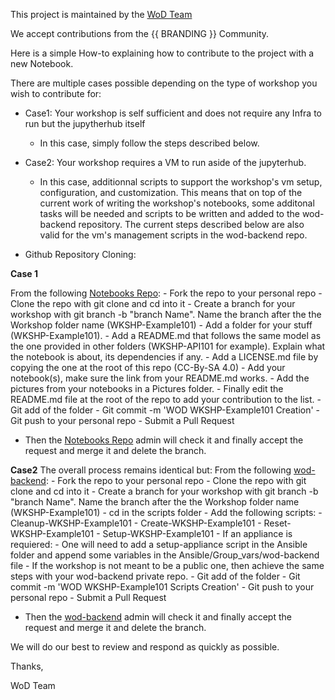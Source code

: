This project is maintained by the [WoD Team](https://https://github.com/Workshops-on-Demand/wod-notebooks)

We accept contributions from the {{ BRANDING }} Community. 

Here is a simple How-to explaining how to contribute to the project with a new Notebook.

There are multiple cases possible depending on the type of workshop you wish to contribute for:

* Case1: Your workshop is self sufficient and does not require any Infra to run but the jupytherhub itself
    - In this case, simply follow the steps described below.
* Case2: Your workshop requires a VM to run aside of the jupyterhub.
    - In this case, additionnal scripts to support the workshop's vm setup, configuration, and customization. This means that on top of the current work of writing the workshop's notebooks, some additonal tasks will be needed and scripts to be written and added to the wod-backend repository. The current steps described below are also valid for the vm's management scripts in the wod-backend repo.

* Github Repository Cloning:

**Case 1**

From the following [Notebooks Repo](https://github.com/Workshops-on-Demand/wod-notebooks):
    -   Fork the repo to your personal repo
    -   Clone the repo with git clone and cd into it
    -	Create a branch for your workshop with git branch -b "branch Name". Name the branch after the the Workshop folder name (WKSHP-Example101)
    -   Add a folder for your stuff (WKSHP-Example101).
    -	Add a README.md that follows the same model as the one provided in other folders (WKSHP-API101 for example). Explain what the notebook is about, its dependencies if any.
    -	Add a LICENSE.md file by copying the one at the root of this repo (CC-By-SA 4.0)
    -	Add your notebook(s), make sure the link from your README.md works.
    -	Add the pictures from your notebooks in a Pictures folder.
    -	Finally edit the README.md file at the root of the repo to add your contribution to the list.
    -   Git add of the folder
    -   Git commit -m 'WOD WKSHP-Example101 Creation'
    -   Git push to your personal repo
    -   Submit a Pull Request
-	Then the [Notebooks Repo](https://github.com/Workshops-on-Demand/wod-notebooks) admin will check it and finally accept the request and merge it and delete the branch.

**Case2**
The overall process remains identical but:
From the following [wod-backend](https://github.com/Workshops-on-Demand/wod-backend):
    -   Fork the repo to your personal repo
    -   Clone the repo with git clone and cd into it
    -	Create a branch for your workshop with git branch -b "branch Name". Name the branch after the the Workshop folder name (WKSHP-Example101)
    -   cd in the scripts folder
    -	Add the following scripts:
        -   Cleanup-WKSHP-Example101
        -   Create-WKSHP-Example101
        -   Reset-WKSHP-Example101
        -   Setup-WKSHP-Example101
    -   If an appliance is requiered:
        -   One will need to add a setup-appliance script in the Ansible folder and append some variables in the Ansible/Group_vars/wod-backend file
        -   If the workshop is not meant to be a public one, then achieve the same steps with your wod-backend private repo.
    -   Git add of the folder
    -   Git commit -m 'WOD WKSHP-Example101 Scripts Creation'
    -   Git push to your personal repo
    -   Submit a Pull Request
-	Then the [wod-backend](https://github.com/Workshops-on-Demand/wod-backend) admin will check it and finally accept the request and merge it and delete the branch.

We will do our best to review and respond as quickly as possible.

Thanks,

WoD Team
